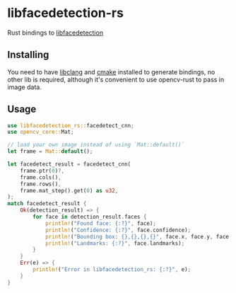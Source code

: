 # libfacedetection-rs

Rust bindings to [libfacedetection](https://github.com/ShiqiYu/libfacedetection)

## Installing

You need to have  [libclang](https://rust-lang.github.io/rust-bindgen/requirements.html) and [cmake](https://github.com/rust-lang/cmake-rs) installed to generate bindings, no other lib is required, although it's convenient to use opencv-rust to pass in image data.

## Usage

```rust
use libfacedetection_rs::facedetect_cnn;
use opencv_core::Mat;

// load your own image instead of using `Mat::default()`
let frame = Mat::default();

let facedetect_result = facedetect_cnn(
    frame.ptr(0)?,
    frame.cols(),
    frame.rows(),
    frame.mat_step().get(0) as u32,
);
match facedetect_result {
    Ok(detection_result) => {
        for face in detection_result.faces {
            println!("Found face: {:?}", face);
            println!("Confidence: {:?}", face.confidence);
            println!("Bounding box: {},{},{},{}", face.x, face.y, face.width, face.height);
            println!("Landmarks: {:?}", face.landmarks);
        }
    }
    Err(e) => {
        println!("Error in libfacedetection_rs: {:?}", e);
    }
}
```
